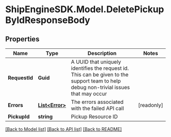 # ShipEngineSDK.Model.DeletePickupByIdResponseBody

## Properties

Name | Type | Description | Notes
------------ | ------------- | ------------- | -------------
**RequestId** | **Guid** | A UUID that uniquely identifies the request id. This can be given to the support team to help debug non-trivial issues that may occur  | 
**Errors** | [**List&lt;Error&gt;**](Error.md) | The errors associated with the failed API call | [readonly] 
**PickupId** | **string** | Pickup Resource ID | 

[[Back to Model list]](../README.md#documentation-for-models) [[Back to API list]](../README.md#documentation-for-api-endpoints) [[Back to README]](../README.md)

